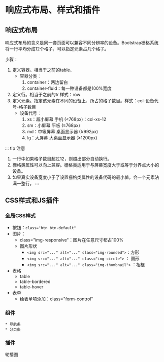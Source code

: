 # 响应式布局、样式和插件
## 响应式布局
响应式布局的含义是同一套页面可以兼容不同分辨率的设备。Bootstrap栅格系统将一行平均分成12个格子，可以指定元素占几个格子。

步骤：
1. 定义容器。相当于之前的table、
    * 容器分类：
        1. container：两边留白
        2. container-fluid：每一种设备都是100%宽度
2. 定义行。相当于之前的tr   样式：row
3. 定义元素。指定该元素在不同的设备上，所占的格子数目。样式：col-设备代号-格子数目
    * 设备代号：
        1. xs：超小屏幕 手机 (<768px)：col-xs-12
        2. sm：小屏幕 平板 (≥768px)
        3. md：中等屏幕 桌面显示器 (≥992px)
        4. lg：大屏幕 大桌面显示器 (≥1200px)

::: tip 注意
1. 一行中如果格子数目超过12，则超出部分自动换行。
2. 栅格类属性可以向上兼容。栅格类适用于与屏幕宽度大于或等于分界点大小的设备。
3. 如果真实设备宽度小于了设置栅格类属性的设备代码的最小值，会一个元素沾满一整行。
:::

## CSS样式和JS插件
### 全局CSS样式
* 按钮：`class="btn btn-default"`
* 图片：
    *  class="img-responsive"：图片在任意尺寸都占100%
    *  图片形状
        *  `<img src="..." alt="..." class="img-rounded">`：方形
        *  `<img src="..." alt="..." class="img-circle">` ： 圆形
        *  `<img src="..." alt="..." class="img-thumbnail">` ：相框
* 表格
    * table
    * table-bordered
    * table-hover
* 表单
    * 给表单项添加：class="form-control" 
### 组件
    * 导航条
    * 分页条
### 插件
轮播图

